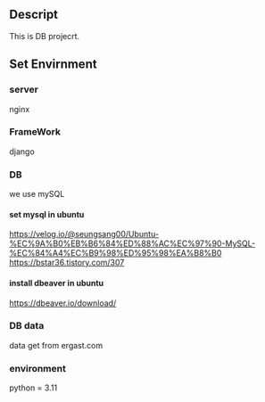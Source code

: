 ## Descript
This is DB projecrt.

## Set Envirnment
### server
nginx

### FrameWork
django

### DB
we use mySQL
#### set mysql in ubuntu
https://velog.io/@seungsang00/Ubuntu-%EC%9A%B0%EB%B6%84%ED%88%AC%EC%97%90-MySQL-%EC%84%A4%EC%B9%98%ED%95%98%EA%B8%B0
https://bstar36.tistory.com/307

#### install dbeaver in ubuntu
https://dbeaver.io/download/

### DB data
data get from ergast.com

### environment
python = 3.11
